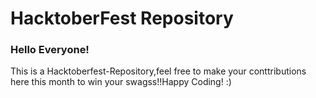 # HacktoberFest Repository 

### Hello Everyone!
This is a Hacktoberfest-Repository,feel free to make your conttributions here this month to win your swagss!!Happy Coding! :)
